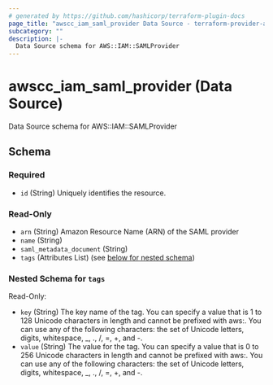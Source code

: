 ```yaml
---
# generated by https://github.com/hashicorp/terraform-plugin-docs
page_title: "awscc_iam_saml_provider Data Source - terraform-provider-awscc"
subcategory: ""
description: |-
  Data Source schema for AWS::IAM::SAMLProvider
---
```


# awscc_iam_saml_provider (Data Source)

Data Source schema for AWS::IAM::SAMLProvider



<!-- schema generated by tfplugindocs -->
## Schema

### Required

- `id` (String) Uniquely identifies the resource.

### Read-Only

- `arn` (String) Amazon Resource Name (ARN) of the SAML provider
- `name` (String)
- `saml_metadata_document` (String)
- `tags` (Attributes List) (see [below for nested schema](#nestedatt--tags))

<a id="nestedatt--tags"></a>
### Nested Schema for `tags`

Read-Only:

- `key` (String) The key name of the tag. You can specify a value that is 1 to 128 Unicode characters in length and cannot be prefixed with aws:. You can use any of the following characters: the set of Unicode letters, digits, whitespace, _, ., /, =, +, and -.
- `value` (String) The value for the tag. You can specify a value that is 0 to 256 Unicode characters in length and cannot be prefixed with aws:. You can use any of the following characters: the set of Unicode letters, digits, whitespace, _, ., /, =, +, and -.


